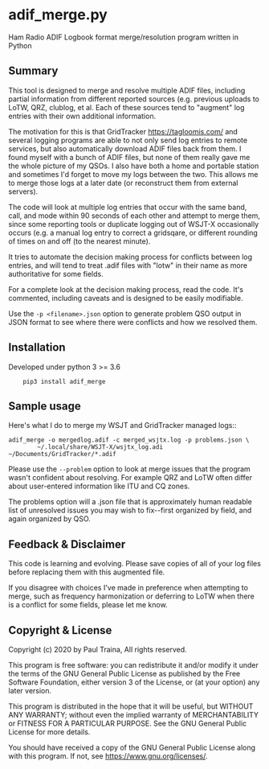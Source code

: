 # adif_merge.py

Ham Radio ADIF Logbook format merge/resolution program written in Python

## Summary

This tool is designed to merge and resolve multiple ADIF files, including
partial information from different reported sources (e.g. previous
uploads to LoTW, QRZ, clublog, et al. Each of these sources tend to
"augment" log entries with their own additional information.

The motivation for this is that GridTracker <https://tagloomis.com/> and
several logging programs are able to not only send log entries to remote
services, but also automatically download ADIF files back from them.
I found myself with a bunch of ADIF files, but none of them really gave
me the whole picture of my QSOs. I also have both a home and portable
station and sometimes I'd forget to move my logs between the two. This
allows me to merge those logs at a later date (or reconstruct them from
external servers).

The code will look at multiple log entries that occur with the same band,
call, and mode within 90 seconds of each other and attempt to merge
them, since some reporting tools or duplicate logging out of WSJT-X
occasionally occurs (e.g. a manual log entry to correct a gridsqare,
or different rounding of times on and off (to the nearest minute).

It tries to automate the decision making process for conflicts between
log entries, and will tend to treat .adif files with "lotw" in their
name as more authoritative for some fields.

For a complete look at the decision making process, read the code.  It's
commented, including caveats and is designed to be easily modifiable.

Use the `-p <filename>.json` option to generate problem QSO output in
JSON format to see where there were conflicts and how we resolved them.

## Installation

Developed under python 3 >= 3.6

```
    pip3 install adif_merge
```

## Sample usage

Here's what I do to merge my WSJT and GridTracker managed logs::

    adif_merge -o mergedlog.adif -c merged_wsjtx.log -p problems.json \
            ~/.local/share/WSJT-X/wsjtx_log.adi ~/Documents/GridTracker/*.adif

Please use the `--problem` option to look at merge issues that the
program wasn't confident about resolving.  For example QRZ and LoTW
often differ about user-entered information like ITU and CQ zones.

The problems option will a .json file that is approximately human readable
list of unresolved issues you may wish to fix--first organized by field,
and again organized by QSO.


## Feedback & Disclaimer

This code is learning and evolving. Please save copies of all of your
log files before replacing them with this augmented file.

If you disagree with choices I've made in preference when attempting
to merge, such as frequency harmonization or deferring to LoTW when
there is a conflict for some fields, please let me know.


## Copyright & License

Copyright (c) 2020 by Paul Traina, All rights reserved.

This program is free software: you can redistribute it and/or modify
it under the terms of the GNU General Public License as published by
the Free Software Foundation, either version 3 of the License, or
(at your option) any later version.

This program is distributed in the hope that it will be useful,
but WITHOUT ANY WARRANTY; without even the implied warranty of
MERCHANTABILITY or FITNESS FOR A PARTICULAR PURPOSE.  See the
GNU General Public License for more details.

You should have received a copy of the GNU General Public License
along with this program.  If not, see <https://www.gnu.org/licenses/>.
